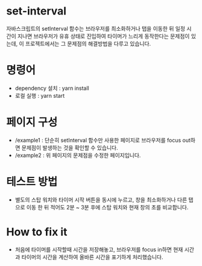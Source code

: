 # set-interval
자바스크립트의 setInterval 함수는 브라우저를 최소화하거나 탭을 이동한 뒤 일정 시간이 지나면 브라우저가 유휴 상태로 진입하여 타이머가 느리게 동작한다는 문제점이 있는데,  이 프로젝트에서는 그 문제점의 해결방법을 다루고 있습니다.

# 명령어
- dependency 설치 : yarn install
- 로컬 실행 : yarn start

# 페이지 구성
- /example1 : 단순히 setInterval 함수만 사용한 페이지로 브라우저를 focus out하면 문제점이 발생하는 것을 확인할 수 있습니다.
- /example2 : 위 페이지의 문제점을 수정한 페이지입니다.

# 테스트 방법
- 별도의 스탑 워치와 타이머 시작 버튼을 동시에 누르고, 창을 최소화하거나 다른 탭으로 이동 한 뒤 적어도 2분 ~ 3분 후에 스탑 워치와 현재 창의 초를 비교합니다.

# How to fix it
- 처음에 타이머를 시작할때 시간을 저장해놓고, 브라우저를 focus in하면 현재 시간과 타이머의 시간을 계산하여 올바른 시간을 표기하게 처리했습니다.
